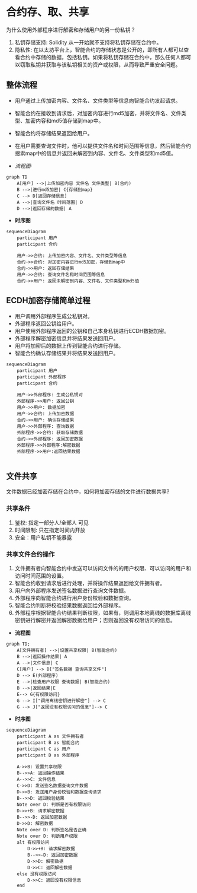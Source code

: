 # 合约存、取、共享

为什么使用外部程序进行解密和存储用户的另一份私钥？

1. 私钥存储支持: Solidity 从一开始就不支持将私钥存储在合约中。
2. 隐私性: 在以太坊平台上，智能合约的存储状态是公开的，即所有人都可以查看合约中存储的数据，包括私钥。如果将私钥存储在合约中，那么任何人都可以窃取私钥并获取与该私钥相关的资产或权限，从而导致严重安全问题。

## 整体流程

- 用户通过上传加密内容、文件名、文件类型等信息向智能合约发起请求。
- 智能合约在接收到请求后，对加密内容进行md5加密，并将文件名、文件类型、加密内容和md5值存储到map中。
- 智能合约将存储结果返回给用户。
- 在用户需要查询文件时，他可以提供文件名和时间范围等信息，然后智能合约搜索map中的信息并返回未解密到内容、文件名、文件类型和md5值。

- **流程图*·*

```mermaid
graph TD
    A[用户] -->|上传加密内容 文件名 文件类型| B(合约)
    B -->|进行md5加密| C{存储到map}
    C --> D[返回存储信息]
    A -->|查询文件名 时间范围| D 
    D -->|返回存储的数据| A
```

- **时序图**

```mermaid
sequenceDiagram
    participant 用户
    participant 合约

    用户->>合约: 上传加密内容、文件名、文件类型等信息
    合约->>合约: 对加密内容进行md5加密，存储到map中
    合约->>用户: 返回存储结果
    用户->>合约: 查询文件名和时间范围等信息
    合约->>用户: 返回未解密到内容、文件名、文件类型和md5值

```

## ECDH加密存储简单过程

- 用户调用外部程序生成公私钥对。
- 外部程序返回公钥给用户。
- 用户使用外部程序返回的公钥和自己本身私钥进行ECDH数据加密。
- 外部程序解密加密信息并将结果发送回用户。
- 用户将加密后的数据上传到智能合约进行存储。
- 智能合约确认存储结果并将结果发送回用户。

```mermaid
sequenceDiagram
    participant 用户
    participant 外部程序
    participant 合约

    用户->>外部程序: 生成公私钥对
    外部程序->>用户: 返回公钥
    用户->>用户: 数据加密
    用户->>合约: 上传加密数据
    合约->>用户: 确认存储结果
    用户->>外部程序: 查询数据
    外部程序->>合约: 获取存储数据
    合约->>外部程序: 返回加密数据
    外部程序->>外部程序:解密数据
    外部程序->>用户:返回结果数据
   
```

## 文件共享

文件数据已经加密存储在合约中，如何将加密存储的文件进行数据共享?

### 共享条件

1. 鉴权: 指定一部分人/全部人 可见
2. 时间限制: 只在指定时间内开放
3. 安全：用户私钥不能暴露

### 共享文件合约操作

1. 文件拥有者向智能合约中发送可以访问文件的的用户权限、可以访问的用户和访问时间范围的设置。
2. 智能合约收到请求后进行处理，并将操作结果返回给文件拥有者。
3. 用户向外部程序发送签名数据进行查询文件数据。
4. 外部程序向智能合约进行用户身份校验和数据查询。
5. 智能合约判断将校验结果数据返回给外部程序。
6. 外部程序根据智能合约结果判断权限，如果有，则调用本地离线的数据库离线密钥进行解密并返回解密数据给用户；否则返回没有权限访问的信息。

- **流程图**

```mermaid
graph TD;
    A[文件拥有者] -->|设置共享权限| B(智能合约)
    B -->|返回操作结果| A
    A -->|文件信息| C
    C[用户] --> D["签名数据 查询共享文件"] 
    D --> E(外部程序)
    E -->|检查用户权限 查询数据| B(智能合约)
    B -->|返回结果|E
    E--> G{有权限访问} 
    G --> I["调用离线密钥进行解密"] --> C
    G --> J["返回没有权限访问的信息"]--> C

```

- **时序图**

```mermaid
sequenceDiagram
    participant A as 文件拥有者
    participant B as 智能合约
    participant C as 用户
    participant D as 外部程序

    A->>B: 设置共享权限
    B-->>A: 返回操作结果
    A-->>C: 文件信息
    C->>D: 发送签名数据查询文件数据
    D->>B: 发送用户身份校验和数据查询请求
    B-->>D: 返回校验结果
    Note over D: 判断是否有权限访问
    D->>+B: 请求解密数据
    B-->>-D: 返回加密数据
    D->>D: 解密数据
    Note over D: 判断签名是否正确
    Note over D: 判断用户权限
    alt 有权限访问
        D->>+B: 请求解密数据
        B-->>-D: 返回加密数据
        D->>D: 解密数据
        D->>C: 返回解密数据
    else 没有权限访问
        D->>C: 返回没有权限信息
    end

```
